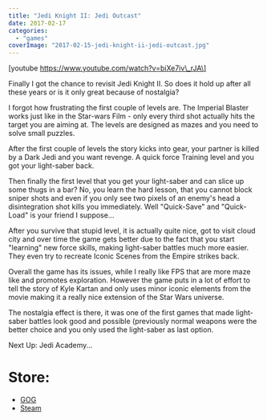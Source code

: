 ```yaml
---
title: "Jedi Knight II: Jedi Outcast"
date: 2017-02-17
categories:
  - "games"
coverImage: "2017-02-15-jedi-knight-ii-jedi-outcast.jpg"
---
```


\[youtube https://www.youtube.com/watch?v=biXe7iv\_rJA\]

Finally I got the chance to revisit Jedi Knight II. So does it hold up after all these years or is it only great because of nostalgia?

I forgot how frustrating the first couple of levels are. The Imperial Blaster works just like in the Star-wars Film - only every third shot actually hits the target you are aiming at. The levels are designed as mazes and you need to solve small puzzles.

After the first couple of levels the story kicks into gear, your partner is killed by a Dark Jedi and you want revenge. A quick force Training level and you got your light-saber back.

Then finally the first level that you get your light-saber and can slice up some thugs in a bar? No, you learn the hard lesson, that you cannot block sniper shots and even if you only see two pixels of an enemy's head a disintegration shot kills you immediately. Well "Quick-Save" and "Quick-Load" is your friend I suppose...

After you survive that stupid level, it is actually quite nice, got to visit cloud city and over time the game gets better due to the fact that you start "learning" new force skills, making light-saber battles much more easier. They even try to recreate Iconic Scenes from the Empire strikes back.

Overall the game has its issues, while I really like FPS that are more maze like and promotes exploration. However the game puts in a lot of effort to tell the story of Kyle Kartan and only uses minor iconic elements from the movie making it a really nice extension of the Star Wars universe.

The nostalgia effect is there, it was one of the first games that made light-saber battles look good and possible (previously normal weapons were the better choice and you only used the light-saber as last option.

Next Up: Jedi Academy...

# Store:

- [GOG](https://www.gog.com/game/star_wars_jedi_knight_ii_jedi_outcast "https://www.gog.com/game/star_wars_jedi_knight_ii_jedi_outcast")
- [Steam](https://store.steampowered.com/app/6030/STAR_WARS_Jedi_Knight_II__Jedi_Outcast/ "https://store.steampowered.com/app/6030/STAR_WARS_Jedi_Knight_II__Jedi_Outcast/")
